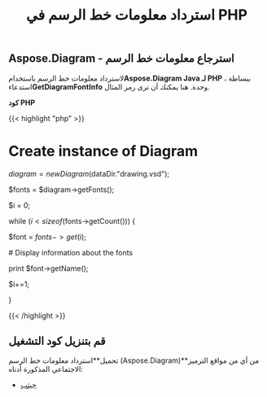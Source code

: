 ﻿---
title: استرداد معلومات خط الرسم في PHP
type: docs
weight: 40
url: /ar/java/retrieve-drawing-font-information-in-php/
---
## **Aspose.Diagram - استرجاع معلومات خط الرسم**
 لاسترداد معلومات خط الرسم باستخدام**Aspose.Diagram Java لـ PHP** ، ببساطة استدعاء**GetDiagramFontInfo** وحدة. هنا يمكنك أن ترى رمز المثال.

**كود PHP**

{{< highlight "php" >}}

 # Create instance of Diagram

$diagram = new Diagram($dataDir."drawing.vsd");

$fonts = $diagram->getFonts();

$i = 0;

while ($i<sizeof($fonts->getCount())) {

$font = $fonts->get($i);

\# Display information about the fonts

print $font->getName();

$i+=1;

}

{{< /highlight >}}
## **قم بتنزيل كود التشغيل**
 تحميل**استرداد معلومات خط الرسم (Aspose.Diagram)**من أي من مواقع الترميز الاجتماعي المذكورة أدناه:

- [جيثب](https://github.com/asposediagram/Aspose.Diagram-for-Java/blob/master/Plugins/Aspose_Diagram_Java_for_PHP/src/aspose/diagram/WorkingwithDiagrams/GetDiagramFontInfo.php)
